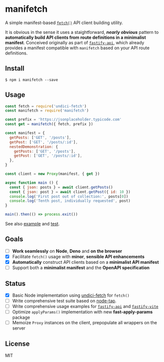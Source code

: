 # manifetch

A simple manifest-based [`fetch()`](https://fetch.spec.whatwg.org/) API client building utility.

It is obvious in the sense it uses a staightforward, _**nearly obvious**_ pattern to **automatically build API clients from route definitions in a minimalist manifest**. Conceived originally as part of [`fastify-api`](https://github.com/galvez/fastify-api), which already provides a manifest compatible with `manifetch` based on your API route definitions.

## Install

```
$ npm i manifetch --save
```

## Usage

```js
const fetch = require('undici-fetch')
const manifetch = require('manifetch')

const prefix = 'https://jsonplaceholder.typicode.com'
const get = manifetch({ fetch, prefix })

const manifest = {
  getPosts: ['GET', '/posts'],
  getPost: ['GET', '/posts/:id'],
  nestedDemonstration: {
    getPosts: ['GET', '/posts'],
    getPost: ['GET', '/posts/:id'],  
  },
}

const client = new Proxy(manifest, { get })

async function main () {
  const { json: posts } = await client.getPosts()
  const { json: post } = await client.getPost({ id: 10 })
  console.log('First post out of collection:', posts[0])
  console.log('Tenth post, individually requested', post)
}

main().then(() => process.exit())
```

See also [example][example] and [test][test].

[example]: https://github.com/terixjs/manifetch/blob/main/example.js
[test]: https://github.com/terixjs/manifetch/blob/main/test.js

## Goals

- [ ] **Work seamlessly** on **Node**, **Deno** and **on the browser**
- [x] Facilitate `fetch()` usage with **minor**, **sensible API enhancements**
- [x] **Automatically** construct API clients based on a **minimalist API manifest**
- [ ] Support both a **minimalist manifest** and the **OpenAPI specification** 

## Status

- [x] Basic Node implementation using [undici-fetch][uf] for `fetch()`
- [ ] Write comprehensive test suite based on [node-tap](https://node-tap.org/).
- [ ] Write comprehensive usage examples for [`fastify-api`][fa] and [`fastify-vite`][fv]
- [ ] Optimize `applyParams()` implementation with new **fast-apply-params** package
- [ ] Memoize `Proxy` instances on the client, prepopulate all wrappers on the server

[fa]: https://github.com/galvez/fastify-api
[fv]: https://github.com/galvez/fastify-vite
[uf]: https://github.com/Ethan-Arrowood/undici-fetch

## License

MIT
